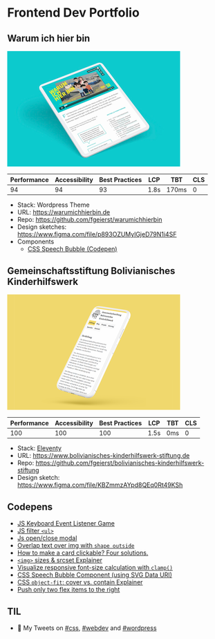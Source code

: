 # Frontend Dev Portfolio

## Warum ich hier bin

[![Screenshot von warumichhierbin.de](./assets/warumichhierbin-mockup.png)](https://warumichhierbin.de)

| Performance | Accessibility | Best Practices | LCP | TBT   | CLS |
| ----------- | ------------- | -------------- | --- | ----- | --- |
| 94          | 94            | 93             | 1.8s  | 170ms | 0   |

- Stack: Wordpress Theme
- URL: https://warumichhierbin.de
- Repo: https://github.com/fgeierst/warumichhierbin
- Design sketches: https://www.figma.com/file/p893OZUMylGjeD79N1i4SF
- Components
  - [CSS Speech Bubble (Codepen)](https://codepen.io/fgeierst/pen/eYpzXBg)

## Gemeinschaftsstiftung Bolivianisches Kinderhilfswerk

[![Screenshot von bolivianisches-kinderhilfswerk-stiftung.de](./assets/bolivianisches-kinderhilfswerk-stiftung-mockup.png)](https://www.bolivianisches-kinderhilfswerk-stiftung.de)

| Performance | Accessibility | Best Practices | LCP  | TBT | CLS   |
| ----------- | ------------- | -------------- | ---- | --- | ----- |
| 100         | 100            | 100            | 1.5s | 0ms | 0 |

- Stack: [Eleventy](https://www.11ty.dev/)
- URL: https://www.bolivianisches-kinderhilfswerk-stiftung.de
- Repo: https://github.com/fgeierst/bolivianisches-kinderhilfswerk-stiftung
- Design sketch: https://www.figma.com/file/KBZmmzAYpd8QEq0Rt49KSh


## Codepens

- [JS Keyboard Event Listener Game](https://codepen.io/fgeierst/pen/rNjpLOY)
- [JS filter `<ul>`](https://codepen.io/fgeierst/pen/gOgmdZP)
- [Js open/close modal](https://codepen.io/fgeierst/pen/gOLNZLR)
- [Overlap text over img with `shape outside`](https://codepen.io/fgeierst/pen/ZEBZaZd)
- [How to make a card clickable? Four solutions.](https://codepen.io/fgeierst/pen/vYymQVG)
- [`<img>` sizes & srcset Explainer](https://codepen.io/fgeierst/pen/yLaPwWW)
- [Visualize responsive font-size calculation with `clamp()`](https://codepen.io/fgeierst/pen/zYvNdWR)
- [CSS Speech Bubble Component (using SVG Data URI)](https://codepen.io/fgeierst/pen/eYpzXBg)
- [CSS `object-fit`: cover vs. contain Explainer](https://codepen.io/fgeierst/pen/yLYaJxg)
- [Push only two flex items to the right](https://codepen.io/fgeierst/pen/yLYMgmy)


## TIL

- 🔎 My Tweets on [#css](https://twitter.com/search?q=from%3A%40kino_auge%20css&f=live), [#webdev](https://twitter.com/search?q=from%3A%40kino_auge%20webdev&f=live) and [#wordpress](https://twitter.com/search?q=from%3A%40kino_auge%20wordpress&f=live)
